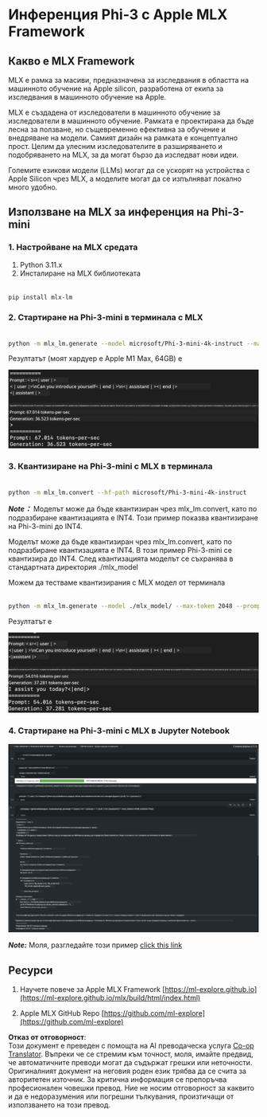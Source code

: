 <!--
CO_OP_TRANSLATOR_METADATA:
{
  "original_hash": "dcb656f3d206fc4968e236deec5d4384",
  "translation_date": "2025-05-09T22:33:45+00:00",
  "source_file": "md/03.FineTuning/03.Inference/MLX_Inference.md",
  "language_code": "bg"
}
-->
# **Инференция Phi-3 с Apple MLX Framework**

## **Какво е MLX Framework**

MLX е рамка за масиви, предназначена за изследвания в областта на машинното обучение на Apple silicon, разработена от екипа за изследвания в машинното обучение на Apple.

MLX е създадена от изследователи в машинното обучение за изследователи в машинното обучение. Рамката е проектирана да бъде лесна за ползване, но същевременно ефективна за обучение и внедряване на модели. Самият дизайн на рамката е концептуално прост. Целим да улесним изследователите в разширяването и подобряването на MLX, за да могат бързо да изследват нови идеи.

Големите езикови модели (LLMs) могат да се ускорят на устройства с Apple Silicon чрез MLX, а моделите могат да се изпълняват локално много удобно.

## **Използване на MLX за инференция на Phi-3-mini**

### **1. Настройване на MLX средата**

1. Python 3.11.x  
2. Инсталиране на MLX библиотеката

```bash

pip install mlx-lm

```

### **2. Стартиране на Phi-3-mini в терминала с MLX**

```bash

python -m mlx_lm.generate --model microsoft/Phi-3-mini-4k-instruct --max-token 2048 --prompt  "<|user|>\nCan you introduce yourself<|end|>\n<|assistant|>"

```

Резултатът (моят хардуер е Apple M1 Max, 64GB) е

![Terminal](../../../../../translated_images/01.0d0f100b646a4e4c4f1cd36c1a05727cd27f1e696ed642c06cf6e2c9bbf425a4.bg.png)

### **3. Квантизиране на Phi-3-mini с MLX в терминала**

```bash

python -m mlx_lm.convert --hf-path microsoft/Phi-3-mini-4k-instruct

```

***Note：*** Моделът може да бъде квантизиран чрез mlx_lm.convert, като по подразбиране квантизацията е INT4. Този пример показва квантизиране на Phi-3-mini до INT4.

Моделът може да бъде квантизиран чрез mlx_lm.convert, като по подразбиране квантизацията е INT4. В този пример Phi-3-mini се квантизира до INT4. След квантизацията моделът се съхранява в стандартната директория ./mlx_model

Можем да тестваме квантизирания с MLX модел от терминала

```bash

python -m mlx_lm.generate --model ./mlx_model/ --max-token 2048 --prompt  "<|user|>\nCan you introduce yourself<|end|>\n<|assistant|>"

```

Резултатът е

![INT4](../../../../../translated_images/02.04e0be1f18a90a58ad47e0c9d9084ac94d0f1a8c02fa707d04dd2dfc7e9117c6.bg.png)

### **4. Стартиране на Phi-3-mini с MLX в Jupyter Notebook**

![Notebook](../../../../../translated_images/03.0cf0092fe143357656bb5a7bc6427c41d8528d772d38a82d0b2693e2a3eeb16e.bg.png)

***Note:*** Моля, разгледайте този пример [click this link](../../../../../code/03.Inference/MLX/MLX_DEMO.ipynb)

## **Ресурси**

1. Научете повече за Apple MLX Framework [https://ml-explore.github.io](https://ml-explore.github.io/mlx/build/html/index.html)

2. Apple MLX GitHub Repo [https://github.com/ml-explore](https://github.com/ml-explore)

**Отказ от отговорност**:  
Този документ е преведен с помощта на AI преводаческа услуга [Co-op Translator](https://github.com/Azure/co-op-translator). Въпреки че се стремим към точност, моля, имайте предвид, че автоматичните преводи могат да съдържат грешки или неточности. Оригиналният документ на неговия роден език трябва да се счита за авторитетен източник. За критична информация се препоръчва професионален човешки превод. Ние не носим отговорност за каквито и да е недоразумения или погрешни тълкувания, произтичащи от използването на този превод.